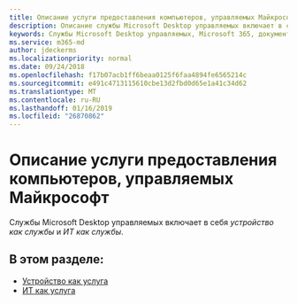 ```yaml
---
title: Описание услуги предоставления компьютеров, управляемых Майкрософт
description: Описание службы Microsoft Desktop управляемых включает в себя устройство как службы и ИТ как службы
keywords: Службы Microsoft Desktop управляемых, Microsoft 365, документация
ms.service: m365-md
author: jdeckerms
ms.localizationpriority: normal
ms.date: 09/24/2018
ms.openlocfilehash: f17b07acb1ff6beaa0125f6faa4894fe6565214c
ms.sourcegitcommit: e491c4713115610cbe13d2fbd0d65e1a41c34d62
ms.translationtype: MT
ms.contentlocale: ru-RU
ms.lasthandoff: 01/16/2019
ms.locfileid: "26870862"
---
```

# <a name="microsoft-managed-desktop-service-description"></a>Описание услуги предоставления компьютеров, управляемых Майкрософт
Службы Microsoft Desktop управляемых включает в себя *устройство как службы* и *ИТ как службы*. 

## <a name="in-this-section"></a>В этом разделе:

- [Устройство как услуга](daas.md)
- [ИТ как услуга](itaas.md)
